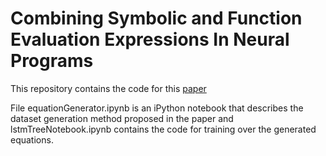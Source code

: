 # Combining Symbolic and Function Evaluation Expressions In Neural Programs

This repository contains the code for this [paper](https://arxiv.org/abs/1801.04342)

File equationGenerator.ipynb is an iPython notebook that describes the dataset generation method proposed in the paper and lstmTreeNotebook.ipynb contains the code for training over the generated equations.
